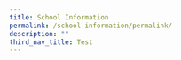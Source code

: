 ```yaml
---
title: School Information
permalink: /school-information/permalink/
description: ""
third_nav_title: Test
---
```


